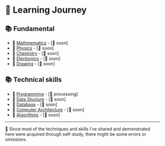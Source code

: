 # 🎒 Learning Journey

## 📚 Fundamental

- 📘 [Mathmematics](./fundamental/mathematics/) - [🚧 soon]
- 📘 [Physics](./fundamental/physics/) - [🚧 soon]
- 📘 [Chemistry](./fundamental/chemistry/) - [🚧 soon]
- 📘 [Electronics](./fundamental/electronics/) - [🚧 soon]
- 📘 [Drawing](./fundamental/drawing/) - [🚧 soon]

## 📚 Technical skills
  
- 📕 [Programming](./technical-skills/programming) - [🔨 processing]
- 📕 [Data Stucture](./technical-skills/data-structure/) - [🚧 soon]
- 📕 [Database]() - [🚧 soon]
- 📕 [Computer Architecture]() - [🚧 soon]
- 📕 [Algorithms]() - [🚧 soon]

---

📍 Since most of the techniques and skills I've shared and demonstrated here were acquired through self-study, there might be some errors or omissions.